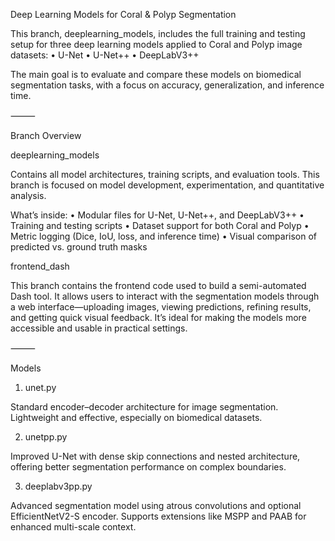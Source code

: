 Deep Learning Models for Coral & Polyp Segmentation

This branch, deeplearning_models, includes the full training and testing setup for three deep learning models applied to Coral and Polyp image datasets:
	•	U-Net
	•	U-Net++
	•	DeepLabV3++

The main goal is to evaluate and compare these models on biomedical segmentation tasks, with a focus on accuracy, generalization, and inference time.

⸻

 Branch Overview

deeplearning_models

Contains all model architectures, training scripts, and evaluation tools. This branch is focused on model development, experimentation, and quantitative analysis.

What’s inside:
	•	Modular files for U-Net, U-Net++, and DeepLabV3++
	•	Training and testing scripts
	•	Dataset support for both Coral and Polyp
	•	Metric logging (Dice, IoU, loss, and inference time)
	•	Visual comparison of predicted vs. ground truth masks

frontend_dash

This branch contains the frontend code used to build a semi-automated Dash tool. It allows users to interact with the segmentation models through a web interface—uploading images, viewing predictions, refining results, and getting quick visual feedback. It’s ideal for making the models more accessible and usable in practical settings.

⸻

 Models

1. unet.py

Standard encoder–decoder architecture for image segmentation. Lightweight and effective, especially on biomedical datasets.

2. unetpp.py

Improved U-Net with dense skip connections and nested architecture, offering better segmentation performance on complex boundaries.

3. deeplabv3pp.py

Advanced segmentation model using atrous convolutions and optional EfficientNetV2-S encoder. Supports extensions like MSPP and PAAB for enhanced multi-scale context.

